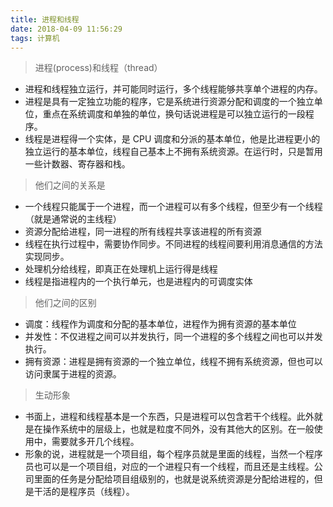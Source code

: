 ```yaml
---
title: 进程和线程
date: 2018-04-09 11:56:29
tags: 计算机
---
```


> 进程(process)和线程（thread）

* 进程和线程独立运行，并可能同时运行，多个线程能够共享单个进程的内存。
* 进程是具有一定独立功能的程序，它是系统进行资源分配和调度的一个独立单位，重点在系统调度和单独的单位，换句话说进程是可以独立运行的一段程序。
* 线程是进程得一个实体，是 CPU 调度和分派的基本单位，他是比进程更小的独立运行的基本单位，线程自己基本上不拥有系统资源。在运行时，只是暂用一些计数器、寄存器和栈。

> 他们之间的关系是

* 一个线程只能属于一个进程，而一个进程可以有多个线程，但至少有一个线程（就是通常说的主线程）
* 资源分配给进程，同一进程的所有线程共享该进程的所有资源
* 线程在执行过程中，需要协作同步。不同进程的线程间要利用消息通信的方法实现同步。
* 处理机分给线程，即真正在处理机上运行得是线程
* 线程是指进程内的一个执行单元，也是进程内的可调度实体

> 他们之间的区别

* 调度：线程作为调度和分配的基本单位，进程作为拥有资源的基本单位
* 并发性：不仅进程之间可以并发执行，同一个进程的多个线程之间也可以并发执行。
* 拥有资源：进程是拥有资源的一个独立单位，线程不拥有系统资源，但也可以访问隶属于进程的资源。

> 生动形象

* 书面上，进程和线程基本是一个东西，只是进程可以包含若干个线程。此外就是在操作系统中的层级上，也就是粒度不同外，没有其他大的区别。在一般使用中，需要就多开几个线程。
* 形象的说，进程就是一个项目组，每个程序员就是里面的线程，当然一个程序员也可以是一个项目组，对应的一个进程只有一个线程，而且还是主线程。公司里面的任务是分配给项目组级别的，也就是说系统资源是分配给进程的，但是干活的是程序员（线程）。
